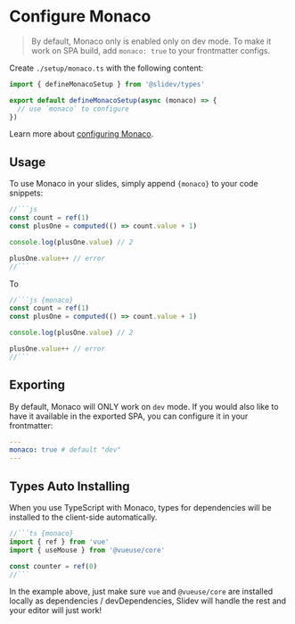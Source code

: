 # Configure Monaco

<Environment type="client" />

> By default, Monaco only is enabled only on dev mode. To make it work on SPA build, add `monaco: true` to your frontmatter configs.

Create `./setup/monaco.ts` with the following content:

```ts
import { defineMonacoSetup } from '@slidev/types'

export default defineMonacoSetup(async (monaco) => {
  // use `monaco` to configure
})
```

Learn more about [configuring Monaco](https://github.com/Microsoft/monaco-editor).

## Usage

To use Monaco in your slides, simply append `{monaco}` to your code snippets:

~~~js
//```js
const count = ref(1)
const plusOne = computed(() => count.value + 1)

console.log(plusOne.value) // 2

plusOne.value++ // error
//```
~~~

To

~~~js
//```js {monaco}
const count = ref(1)
const plusOne = computed(() => count.value + 1)

console.log(plusOne.value) // 2

plusOne.value++ // error
//```
~~~

## Exporting

By default, Monaco will ONLY work on `dev` mode. If you would also like to have it available in the exported SPA, you can configure it in your frontmatter:

```yaml
---
monaco: true # default "dev"
---
```

## Types Auto Installing

When you use TypeScript with Monaco, types for dependencies will be installed to the client-side automatically.

~~~ts
//```ts {monaco}
import { ref } from 'vue'
import { useMouse } from '@vueuse/core'

const counter = ref(0)
//```
~~~

In the example above, just make sure `vue` and `@vueuse/core` are installed locally as dependencies / devDependencies, Slidev will handle the rest and your editor will just work!
